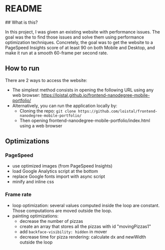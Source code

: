 # README

## What is this?

In this project, I was given an existing website with performance issues. The goal was the 
to find those issues and solve them using performance optimization techniques.  Concretely, the goal
was to get the website to a PageSpeed Insights score of at least 90 on both Mobile and Desktop, and make it run at a smooth 60-frame per second rate.

## How to run
There are 2 ways to access the website:

* The simplest method consists in opening the following URL using any web browser: <a href="https://loistal.github.io/frontend-nanodegree-mobile-portfolio/">https://loistal.github.io/frontend-nanodegree-mobile-portfolio/</a>
* Alternatively, you can run the application locally by:
	* Cloning the repo: ```git clone https://github.com/loistal/frontend-nanodegree-mobile-portfolio/```
	* Then opening frontend-nanodegree-mobile-portfolio/index.html using a web browser

## Optimizations

### PageSpeed

* use optimized images (from PageSpeed Insights)
* load Google Analytics script at the bottom
* replace Google fonts import with async script
* minify and inline css

### Frame rate

* loop optimization: several values computed inside the loop are constant. Those computations are moved outside the loop.
* painting optimizations:
	* decrease the number of pizzas
	* create an array that stores all the pizzas with id "movingPizzas1"
	* add ```backface-visibility: hidden``` in mover
	* decrease time for pizza rendering: calculate dx and newWidth outside the loop


